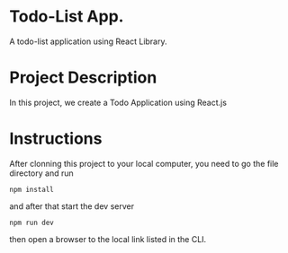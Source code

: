 # Todo-List App.

A todo-list application using React Library.

# Project Description

In this project, we create a Todo Application using React.js

# Instructions

After clonning this project to your local computer, you need to go the file directory and run

```shell
npm install
```

and after that start the dev server

```shell
npm run dev
```

then open a browser to the local link listed in the CLI.
